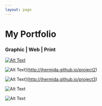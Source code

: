 ```yaml
---
layout: page
---
```

# My Portfolio

### Graphic | Web | Print
[![Alt Text](https://farm8.staticflickr.com/7547/15712818104_c615f0f851_b.jpg)](http://jhermida.github.io/project1)


![Alt Text](https://farm8.staticflickr.com/7487/16149686849_0ac0f3ed75_b.jpg)](http://jhermida.github.io/project2) 

![Alt Text](https://farm8.staticflickr.com/7464/16149684879_bece97c2f4_b.jpg)](http://jhermida.github.io/project3)

![Alt Text](https://farm8.staticflickr.com/7574/16148468490_e383a21b2c_b.jpg)

![Alt Text](https://farm8.staticflickr.com/7464/16309920276_47a6c4ef09_b.jpg)
